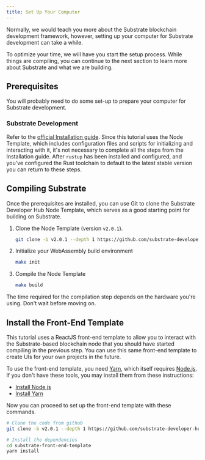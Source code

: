 ```yaml
---
title: Set Up Your Computer
---
```


Normally, we would teach you more about the Substrate blockchain development framework, however,
setting up your computer for Substrate development can take a while.

To optimize your time, we will have you start the setup process. While things are compiling, you can
continue to the next section to learn more about Substrate and what we are building.

## Prerequisites

You will probably need to do some set-up to prepare your computer for Substrate development.

### Substrate Development

Refer to the [official Installation guide](../../knowledgebase/getting-started/). Since this
tutorial uses the Node Template, which includes configuration files and scripts for initializing and
interacting with it, it's not necessary to complete all the steps from the Installation guide. After
`rustup` has been installed and configured, and you've configured the Rust toolchain to default to
the latest stable version you can return to these steps.

## Compiling Substrate

Once the prerequisites are installed, you can use Git to clone the Substrate Developer Hub Node
Template, which serves as a good starting point for building on Substrate.

1. Clone the Node Template (version `v2.0.1`).

    ```bash
    git clone -b v2.0.1 --depth 1 https://github.com/substrate-developer-hub/substrate-node-template
    ```

2. Initialize your WebAssembly build environment

    ```bash
    make init
    ```

3. Compile the Node Template

    ```bash
    make build
    ```

The time required for the compilation step depends on the hardware you're using. Don't wait before
moving on.

## Install the Front-End Template

This tutorial uses a ReactJS front-end template to allow you to interact with the Substrate-based
blockchain node that you should have started compiling in the previous step. You can use this same
front-end template to create UIs for your own projects in the future.

To use the front-end template, you need [Yarn](https://yarnpkg.com), which itself requires
[Node.js](https://nodejs.org/). If you don't have these tools, you may install them from these
instructions:

- [Install Node.js](https://nodejs.org/en/download/)
- [Install Yarn](https://yarnpkg.com/lang/en/docs/install/)

Now you can proceed to set up the front-end template with these commands.

```bash
# Clone the code from github
git clone -b v2.0.1 --depth 1 https://github.com/substrate-developer-hub/substrate-front-end-template

# Install the dependencies
cd substrate-front-end-template
yarn install
```
